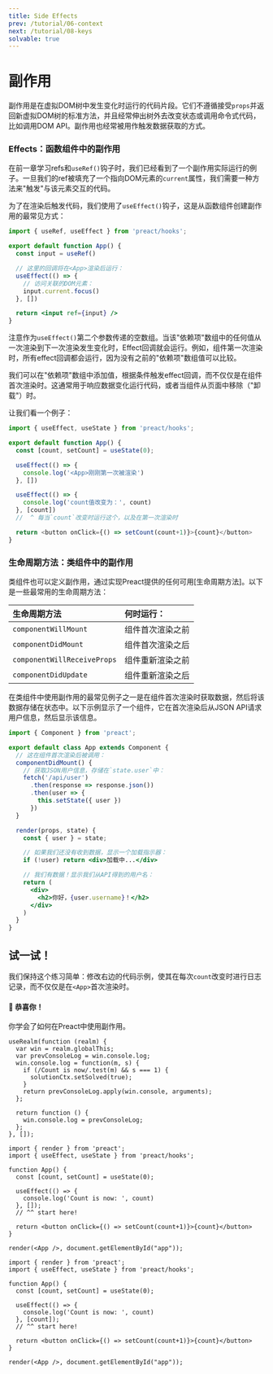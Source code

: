 ```yaml
---
title: Side Effects
prev: /tutorial/06-context
next: /tutorial/08-keys
solvable: true
---
```


# 副作用

副作用是在虚拟DOM树中发生变化时运行的代码片段。它们不遵循接受`props`并返回新虚拟DOM树的标准方法，并且经常伸出树外去改变状态或调用命令式代码，比如调用DOM API。副作用也经常被用作触发数据获取的方式。

### Effects：函数组件中的副作用

在前一章学习refs和`useRef()`钩子时，我们已经看到了一个副作用实际运行的例子。一旦我们的ref被填充了一个指向DOM元素的`current`属性，我们需要一种方法来"触发"与该元素交互的代码。

为了在渲染后触发代码，我们使用了`useEffect()`钩子，这是从函数组件创建副作用的最常见方式：

```jsx
import { useRef, useEffect } from 'preact/hooks';

export default function App() {
  const input = useRef()

  // 这里的回调将在<App>渲染后运行：
  useEffect(() => {
    // 访问关联的DOM元素：
    input.current.focus()
  }, [])

  return <input ref={input} />
}
```

注意作为`useEffect()`第二个参数传递的空数组。当该"依赖项"数组中的任何值从一次渲染到下一次渲染发生变化时，Effect回调就会运行。例如，组件第一次渲染时，所有effect回调都会运行，因为没有之前的"依赖项"数组值可以比较。

我们可以在"依赖项"数组中添加值，根据条件触发effect回调，而不仅仅是在组件首次渲染时。这通常用于响应数据变化运行代码，或者当组件从页面中移除（"卸载"）时。

让我们看一个例子：

```js
import { useEffect, useState } from 'preact/hooks';

export default function App() {
  const [count, setCount] = useState(0);

  useEffect(() => {
    console.log('<App>刚刚第一次被渲染')
  }, [])

  useEffect(() => {
    console.log('count值改变为：', count)
  }, [count])
  //  ^ 每当`count`改变时运行这个，以及在第一次渲染时

  return <button onClick={() => setCount(count+1)}>{count}</button>
}
```

### 生命周期方法：类组件中的副作用

类组件也可以定义副作用，通过实现Preact提供的任何可用[生命周期方法]。以下是一些最常用的生命周期方法：

| 生命周期方法 | 何时运行： |
|:-----------------|:--------------|
| `componentWillMount` | 组件首次渲染之前
| `componentDidMount` | 组件首次渲染之后
| `componentWillReceiveProps` | 组件重新渲染之前
| `componentDidUpdate` | 组件重新渲染之后

在类组件中使用副作用的最常见例子之一是在组件首次渲染时获取数据，然后将该数据存储在状态中。以下示例显示了一个组件，它在首次渲染后从JSON API请求用户信息，然后显示该信息。

```jsx
import { Component } from 'preact';

export default class App extends Component {
  // 这在组件首次渲染后被调用：
  componentDidMount() {
    // 获取JSON用户信息，存储在`state.user`中：
    fetch('/api/user')
      .then(response => response.json())
      .then(user => {
        this.setState({ user })
      })
  }

  render(props, state) {
    const { user } = state;

    // 如果我们还没有收到数据，显示一个加载指示器：
    if (!user) return <div>加载中...</div>

    // 我们有数据！显示我们从API得到的用户名：
    return (
      <div>
        <h2>你好，{user.username}！</h2>
      </div>
    )
  }
}
```

## 试一试！

我们保持这个练习简单：修改右边的代码示例，使其在每次`count`改变时进行日志记录，而不仅仅是在`<App>`首次渲染时。

<solution>
  <h4>🎉 恭喜你！</h4>
  <p>你学会了如何在Preact中使用副作用。</p>
</solution>


```js:setup
useRealm(function (realm) {
  var win = realm.globalThis;
  var prevConsoleLog = win.console.log;
  win.console.log = function(m, s) {
    if (/Count is now/.test(m) && s === 1) {
      solutionCtx.setSolved(true);
    }
    return prevConsoleLog.apply(win.console, arguments);
  };

  return function () {
    win.console.log = prevConsoleLog;
  };
}, []);
```


```jsx:repl-initial
import { render } from 'preact';
import { useEffect, useState } from 'preact/hooks';

function App() {
  const [count, setCount] = useState(0);

  useEffect(() => {
    console.log('Count is now: ', count)
  }, []);
  // ^^ start here!

  return <button onClick={() => setCount(count+1)}>{count}</button>
}

render(<App />, document.getElementById("app"));
```

```jsx:repl-final
import { render } from 'preact';
import { useEffect, useState } from 'preact/hooks';

function App() {
  const [count, setCount] = useState(0);

  useEffect(() => {
    console.log('Count is now: ', count)
  }, [count]);
  // ^^ start here!

  return <button onClick={() => setCount(count+1)}>{count}</button>
}

render(<App />, document.getElementById("app"));
```

[lifecycle methods]: /guide/v10/components#lifecycle-methods
